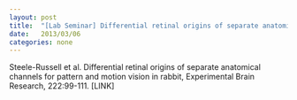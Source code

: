 ```yaml
---
layout: post
title:  "[Lab Seminar] Differential retinal origins of separate anatomical channels for pattern and motion vision in rabbit"
date:   2013/03/06
categories: none
---
```






Steele-Russell et al. Differential retinal origins of separate anatomical channels for pattern and motion vision in rabbit, Experimental Brain Research, 222:99-111. [LINK]





 

